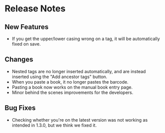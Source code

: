 # Release Notes

## New Features

- If you get the upper/lower casing wrong on a tag, it will be automatically fixed on save.

## Changes

- Nested tags are no longer inserted automatically, and are instead inserted using the "Add ancestor tags" button.
- When you paste a book, it no longer pastes the barcode.
- Pasting a book now works on the manual book entry page.
- Minor behind the scenes improvements for the developers.

## Bug Fixes

- Checking whether you're on the latest version was not working as intended in 1.3.0, but we think we fixed it.

